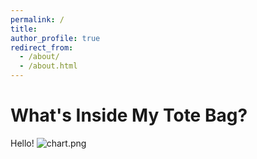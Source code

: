 ```yaml
---
permalink: /
title: 
author_profile: true
redirect_from: 
  - /about/
  - /about.html
---
```

What's Inside My Tote Bag?
======
Hello!
![chart.png](https://malkry04.github.io/mahraalkhouri.github.io///images/chart.png)

